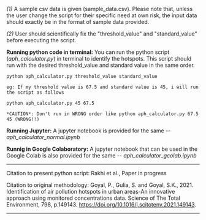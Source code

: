 


*(1)* A sample csv data is given (sample_data.csv). Please note that, unless the user change the script for their specific need at own risk,  the input data should exactly be in the format of sample data provided.

*(2)* User should scientifically fix the "threshold_value" and "standard_value" before executing the script.


**Running python code in terminal:**
You can run the python script (*aph_calculator.py*) in terminal to identify the hotspots.
This script should run with the desired threshold_value and standard value in the same order.

	python aph_calculator.py threshold_value standard_value

	eg: If my threshold value is 67.5 and standard value is 45, i will run the script as follows
	
	python aph_calculator.py 45 67.5
	
	*CAUTION*: Don't run in WRONG order like python aph_calculator.py 67.5 45 (WRONG!!)


**Running Jupyter:**
A jupyter notebook is provided for the same -- *aph_calculator_normal.ipynb*


**Runnig in Google Colaboratory:**
A jupyter notebook that can be used in the Google Colab is also provided for the same -- *aph_calculator_gcolab.ipynb*




***********************************************************************************************************************************************
Citation to present python script:
Rakhi et al., Paper in progress

Citation to original methodology:
Goyal, P., Gulia, S. and Goyal, S.K., 2021. Identification of air pollution hotspots in urban areas-An innovative approach using monitored concentrations data. Science of The Total Environment, 798, p.149143. https://doi.org/10.1016/j.scitotenv.2021.149143.

***********************************************************************************************************************************************
